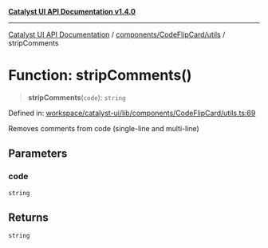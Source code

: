 [**Catalyst UI API Documentation v1.4.0**](../../../../README.md)

---

[Catalyst UI API Documentation](../../../../README.md) / [components/CodeFlipCard/utils](../README.md) / stripComments

# Function: stripComments()

> **stripComments**(`code`): `string`

Defined in: [workspace/catalyst-ui/lib/components/CodeFlipCard/utils.ts:69](https://github.com/TheBranchDriftCatalyst/catalyst-ui/blob/main/lib/components/CodeFlipCard/utils.ts#L69)

Removes comments from code (single-line and multi-line)

## Parameters

### code

`string`

## Returns

`string`
